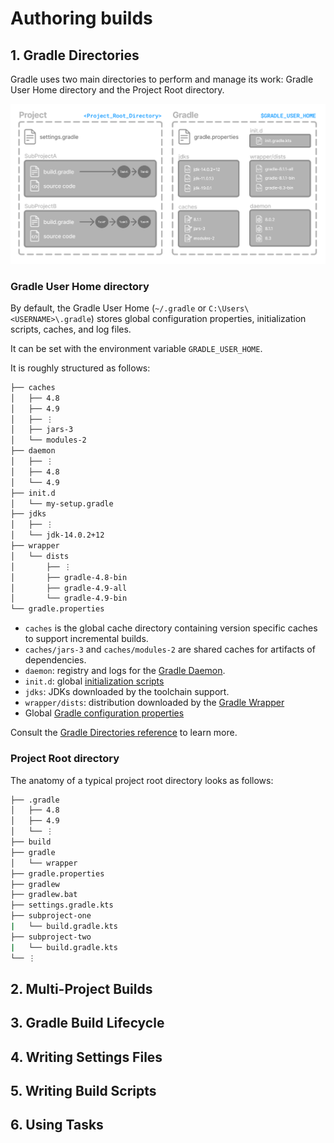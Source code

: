# Authoring builds

## 1. Gradle Directories

Gradle uses two main directories to perform and manage its work: Gradle User Home directory and the Project Root directory.

![gradle directories](../../assets/gradle-directories.png)

### Gradle User Home directory

By default, the Gradle User Home (`~/.gradle` or `C:\Users\<USERNAME>\.gradle`) stores global configuration properties, initialization scripts, caches, and log files.

It can be set with the environment variable `GRADLE_USER_HOME`.

It is roughly structured as follows:

```bash
├── caches                  
│   ├── 4.8                     
│   ├── 4.9                     
│   ├── ⋮
│   ├── jars-3                  
│   └── modules-2               
├── daemon 
│   ├── ⋮
│   ├── 4.8
│   └── 4.9
├── init.d                  
│   └── my-setup.gradle
├── jdks                    
│   ├── ⋮
│   └── jdk-14.0.2+12
├── wrapper
│   └── dists                   
│       ├── ⋮
│       ├── gradle-4.8-bin
│       ├── gradle-4.9-all
│       └── gradle-4.9-bin
└── gradle.properties
```

- `caches` is the global cache directory containing version specific caches to support incremental builds.
- `caches/jars-3` and `caches/modules-2` are shared caches for artifacts of dependencies.
- `daemon`: registry and logs for the [Gradle Daemon](https://docs.gradle.org/current/userguide/gradle_daemon.html#gradle_daemon).
- `init.d`: global [initialization scripts](https://docs.gradle.org/current/userguide/init_scripts.html#init_scripts)
- `jdks`: JDKs downloaded by the toolchain support.
- `wrapper/dists`: distribution downloaded by the [Gradle Wrapper](https://docs.gradle.org/current/userguide/gradle_wrapper.html#gradle_wrapper_reference)
- Global [Gradle configuration properties](https://docs.gradle.org/current/userguide/build_environment.html#sec:gradle_configuration_properties)

Consult the [Gradle Directories reference](https://docs.gradle.org/current/userguide/directory_layout.html#dir:gradle_user_home) to learn more.

### Project Root directory

The anatomy of a typical project root directory looks as follows:
```bash
├── .gradle
│   ├── 4.8
│   ├── 4.9
│   └── ⋮
├── build
├── gradle
│   └── wrapper
├── gradle.properties
├── gradlew
├── gradlew.bat     
├── settings.gradle.kts
├── subproject-one    
|   └── build.gradle.kts
├── subproject-two    
|   └── build.gradle.kts
└── ⋮
```

## 2. Multi-Project Builds

## 3. Gradle Build Lifecycle

## 4. Writing Settings Files

## 5. Writing Build Scripts

## 6. Using Tasks